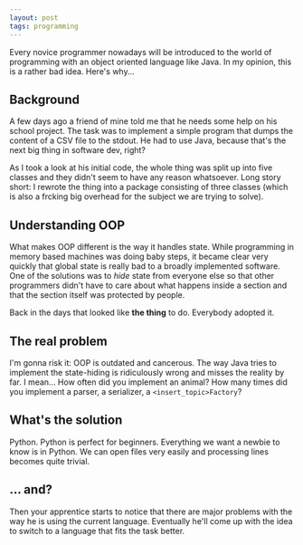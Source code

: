 ```yaml
---
layout: post
tags: programming
---
```


Every novice programmer nowadays will be introduced to the world of programming with an object oriented language like Java. In my opinion, this is a rather bad idea. Here's why...

## Background

A few days ago a friend of mine told me that he needs some help on his school project. The task was to implement a simple program that dumps the content of a CSV file to the stdout. He had to use Java, because that's the next big thing in software dev, right?

As I took a look at his initial code, the whole thing was split up into five classes and they didn't seem to have any reason whatsoever. Long story short: I rewrote the thing into a package consisting of three classes (which is also a frcking big overhead for the subject we are trying to solve).

## Understanding OOP

What makes OOP different is the way it handles state. While programming in memory based machines was doing baby steps, it became clear very quickly that global state is really bad to a broadly implemented software. One of the solutions was to *hide* state from everyone else so that other programmers didn't have to care about what happens inside a section and that the section itself was protected by people.

Back in the days that looked like **the thing** to do. Everybody adopted it.

## The real problem

I'm gonna risk it: OOP is outdated and cancerous. The way Java tries to implement the state-hiding is ridiculously wrong and misses the reality by far. I mean... How often did you implement an animal? How many times did you implement a parser, a serializer, a `<insert_topic>Factory`?

## What's the solution

Python. Python is perfect for beginners. Everything we want a newbie to know is in Python. We can open files very easily and processing lines becomes quite trivial.

## ... and?

Then your apprentice starts to notice that there are major problems with the way he is using the current language. Eventually he'll come up with the idea to switch to a language that fits the task better.

